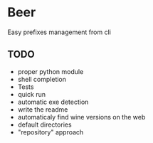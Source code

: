 
# Beer 

Easy prefixes management from cli

## TODO
* proper python module
* shell completion
* Tests
* quick run
* automatic exe detection
* write the readme
* automaticaly find wine versions on the web
* default directories
* "repository" approach

